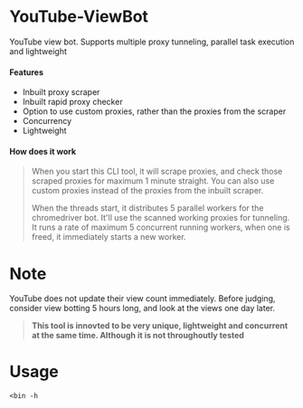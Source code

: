 # YouTube-ViewBot
YouTube view bot. Supports multiple proxy tunneling, parallel task execution and lightweight

#### Features
- Inbuilt proxy scraper
- Inbuilt rapid proxy checker
- Option to use custom proxies, rather than the proxies from the scraper
- Concurrency
- Lightweight

#### How does it work
> When you start this CLI tool, it will scrape proxies, and check those scraped proxies for maximum 1 minute straight.
> You can also use custom proxies instead of the proxies from the inbuilt scraper.
>
> When the threads start, it distributes 5 parallel workers for the chromedriver bot. It'll use the scanned working proxies for tunneling.
> It runs a rate of maximum 5 concurrent running workers, when one is freed, it immediately starts a new worker.

# Note
YouTube does not update their view count immediately. Before judging, consider view botting 5 hours long, and look at the views one day later.
> **This tool is innovted to be very unique, lightweight and concurrent at the same time. Although it is not throughoutly tested**

# Usage
```<bin -h```
